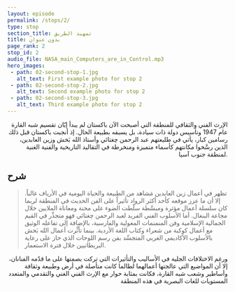 ```yaml
---
layout: episode
permalink: /stops/2/
type: stop
section_title: تمهيد الطريق
title: بدون عنوان
page_rank: 2
stop_id: 2
audio_file: NASA_main_Computers_are_in_Control.mp3
hero_images:
 - path: 02-second-stop-1.jpg
   alt_text: First example photo for stop 2
 - path: 02-second-stop-2.jpg
   alt_text: Second example photo for stop 2
 - path: 02-second-stop-3.jpg
   alt_text: Third example photo for stop 2
---
```

<div style="text-align: right;">
الإرث الفني والثقافي للمنطقة التي أصبحت الآن باكستان لم يبدأ إبّان تقسيم شبه القارة عام 1947 وتأسيس دولة ذات سيادة، بل يسبقه بطبيعة الحال. إذ أنجبت باكستان قبل ذلك رسامين كبار، يأتي في طليعتهم عبد الرحمن چغتائي وأستاذ الله بَخش وزين العابدين، الذين رسَّخوا مكانتهم كأسماء متميزة ومنخرطة في التقاليد التاريخية والفنية الغنية لمنطقة جنوب آسيا.
</div>

## شرح
> تظهر في أعمال زين العابدين مَشاهد من الطبيعة والحياة اليومية في الأرياف غالباً. إلا أن ما عزز موقعه كأحد أكثر الرواد تأثيراً على الفن الحديث في المنطقة لربما كان سلسلة أعمال مؤثرة ومبسَّطة سلّطت الضوء على محنة ومعاناة الملايين خلال مجاعة البنغال. أما الأسلوب الفني الفريد لعبد الرحمن چغتائي فهو متجذِّر في القيم الجمالية الإسلامية وفن المنمنمات المغولية والفارسية، بالإضافة إلى تفاعله الوثيق مع أعمال كوكبة من شعراء وكتاب اللغة الأردية. بينما تأثَّرت أعمال الله بَخش بالأسلوب الأكاديمي الغربي المتجسِّد بفن رسم اللوحات الذي حاز على رعاية البريطانيين خلال فترة الاستعمار.

<div style="text-align: right;">
ورغم الاختلافات الجلية في الأساليب والتأثيرات التي تركت بصمتها على ما قدّمه الفنانان، إلا أن المواضيع التي عالجتها أعمالهما لطالما كانت متأصلة في أرض وطبيعة وثقافة وأساطير وشعب شبه القارة، فكانت بمثابة حوار مع الإرث الفني الغني والتقدمي والمتعدد المستويات للغات البصرية في هذه المنطقة
</div>


